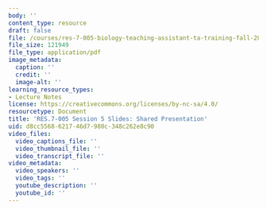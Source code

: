 ```yaml
---
body: ''
content_type: resource
draft: false
file: /courses/res-7-005-biology-teaching-assistant-ta-training-fall-2021/session-5_-shared-presentation_edited_processed.pdf
file_size: 121949
file_type: application/pdf
image_metadata:
  caption: ''
  credit: ''
  image-alt: ''
learning_resource_types:
- Lecture Notes
license: https://creativecommons.org/licenses/by-nc-sa/4.0/
resourcetype: Document
title: 'RES.7-005 Session 5 Slides: Shared Presentation'
uid: d8cc5568-6217-46d7-980c-348c262e8c90
video_files:
  video_captions_file: ''
  video_thumbnail_file: ''
  video_transcript_file: ''
video_metadata:
  video_speakers: ''
  video_tags: ''
  youtube_description: ''
  youtube_id: ''
---
```

